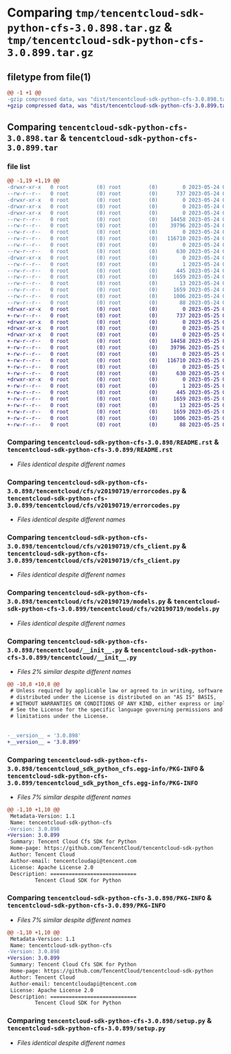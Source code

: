 # Comparing `tmp/tencentcloud-sdk-python-cfs-3.0.898.tar.gz` & `tmp/tencentcloud-sdk-python-cfs-3.0.899.tar.gz`

## filetype from file(1)

```diff
@@ -1 +1 @@
-gzip compressed data, was "dist/tencentcloud-sdk-python-cfs-3.0.898.tar", last modified: Wed May 24 01:51:34 2023, max compression
+gzip compressed data, was "dist/tencentcloud-sdk-python-cfs-3.0.899.tar", last modified: Thu May 25 00:20:05 2023, max compression
```

## Comparing `tencentcloud-sdk-python-cfs-3.0.898.tar` & `tencentcloud-sdk-python-cfs-3.0.899.tar`

### file list

```diff
@@ -1,19 +1,19 @@
-drwxr-xr-x   0 root         (0) root         (0)        0 2023-05-24 01:51:34.000000 tencentcloud-sdk-python-cfs-3.0.898/
--rw-r--r--   0 root         (0) root         (0)      737 2023-05-24 01:51:33.000000 tencentcloud-sdk-python-cfs-3.0.898/README.rst
-drwxr-xr-x   0 root         (0) root         (0)        0 2023-05-24 01:51:34.000000 tencentcloud-sdk-python-cfs-3.0.898/tencentcloud/
-drwxr-xr-x   0 root         (0) root         (0)        0 2023-05-24 01:51:34.000000 tencentcloud-sdk-python-cfs-3.0.898/tencentcloud/cfs/
-drwxr-xr-x   0 root         (0) root         (0)        0 2023-05-24 01:51:34.000000 tencentcloud-sdk-python-cfs-3.0.898/tencentcloud/cfs/v20190719/
--rw-r--r--   0 root         (0) root         (0)    14458 2023-05-24 01:51:33.000000 tencentcloud-sdk-python-cfs-3.0.898/tencentcloud/cfs/v20190719/errorcodes.py
--rw-r--r--   0 root         (0) root         (0)    39796 2023-05-24 01:51:33.000000 tencentcloud-sdk-python-cfs-3.0.898/tencentcloud/cfs/v20190719/cfs_client.py
--rw-r--r--   0 root         (0) root         (0)        0 2023-05-24 01:51:33.000000 tencentcloud-sdk-python-cfs-3.0.898/tencentcloud/cfs/v20190719/__init__.py
--rw-r--r--   0 root         (0) root         (0)   116710 2023-05-24 01:51:33.000000 tencentcloud-sdk-python-cfs-3.0.898/tencentcloud/cfs/v20190719/models.py
--rw-r--r--   0 root         (0) root         (0)        0 2023-05-24 01:51:33.000000 tencentcloud-sdk-python-cfs-3.0.898/tencentcloud/cfs/__init__.py
--rw-r--r--   0 root         (0) root         (0)      630 2023-05-24 01:51:33.000000 tencentcloud-sdk-python-cfs-3.0.898/tencentcloud/__init__.py
-drwxr-xr-x   0 root         (0) root         (0)        0 2023-05-24 01:51:34.000000 tencentcloud-sdk-python-cfs-3.0.898/tencentcloud_sdk_python_cfs.egg-info/
--rw-r--r--   0 root         (0) root         (0)        1 2023-05-24 01:51:33.000000 tencentcloud-sdk-python-cfs-3.0.898/tencentcloud_sdk_python_cfs.egg-info/dependency_links.txt
--rw-r--r--   0 root         (0) root         (0)      445 2023-05-24 01:51:33.000000 tencentcloud-sdk-python-cfs-3.0.898/tencentcloud_sdk_python_cfs.egg-info/SOURCES.txt
--rw-r--r--   0 root         (0) root         (0)     1659 2023-05-24 01:51:33.000000 tencentcloud-sdk-python-cfs-3.0.898/tencentcloud_sdk_python_cfs.egg-info/PKG-INFO
--rw-r--r--   0 root         (0) root         (0)       13 2023-05-24 01:51:33.000000 tencentcloud-sdk-python-cfs-3.0.898/tencentcloud_sdk_python_cfs.egg-info/top_level.txt
--rw-r--r--   0 root         (0) root         (0)     1659 2023-05-24 01:51:34.000000 tencentcloud-sdk-python-cfs-3.0.898/PKG-INFO
--rw-r--r--   0 root         (0) root         (0)     1006 2023-05-24 01:51:33.000000 tencentcloud-sdk-python-cfs-3.0.898/setup.py
--rw-r--r--   0 root         (0) root         (0)       88 2023-05-24 01:51:34.000000 tencentcloud-sdk-python-cfs-3.0.898/setup.cfg
+drwxr-xr-x   0 root         (0) root         (0)        0 2023-05-25 00:20:05.000000 tencentcloud-sdk-python-cfs-3.0.899/
+-rw-r--r--   0 root         (0) root         (0)      737 2023-05-25 00:20:05.000000 tencentcloud-sdk-python-cfs-3.0.899/README.rst
+drwxr-xr-x   0 root         (0) root         (0)        0 2023-05-25 00:20:05.000000 tencentcloud-sdk-python-cfs-3.0.899/tencentcloud/
+drwxr-xr-x   0 root         (0) root         (0)        0 2023-05-25 00:20:05.000000 tencentcloud-sdk-python-cfs-3.0.899/tencentcloud/cfs/
+drwxr-xr-x   0 root         (0) root         (0)        0 2023-05-25 00:20:05.000000 tencentcloud-sdk-python-cfs-3.0.899/tencentcloud/cfs/v20190719/
+-rw-r--r--   0 root         (0) root         (0)    14458 2023-05-25 00:20:05.000000 tencentcloud-sdk-python-cfs-3.0.899/tencentcloud/cfs/v20190719/errorcodes.py
+-rw-r--r--   0 root         (0) root         (0)    39796 2023-05-25 00:20:05.000000 tencentcloud-sdk-python-cfs-3.0.899/tencentcloud/cfs/v20190719/cfs_client.py
+-rw-r--r--   0 root         (0) root         (0)        0 2023-05-25 00:20:05.000000 tencentcloud-sdk-python-cfs-3.0.899/tencentcloud/cfs/v20190719/__init__.py
+-rw-r--r--   0 root         (0) root         (0)   116710 2023-05-25 00:20:05.000000 tencentcloud-sdk-python-cfs-3.0.899/tencentcloud/cfs/v20190719/models.py
+-rw-r--r--   0 root         (0) root         (0)        0 2023-05-25 00:20:05.000000 tencentcloud-sdk-python-cfs-3.0.899/tencentcloud/cfs/__init__.py
+-rw-r--r--   0 root         (0) root         (0)      630 2023-05-25 00:20:05.000000 tencentcloud-sdk-python-cfs-3.0.899/tencentcloud/__init__.py
+drwxr-xr-x   0 root         (0) root         (0)        0 2023-05-25 00:20:05.000000 tencentcloud-sdk-python-cfs-3.0.899/tencentcloud_sdk_python_cfs.egg-info/
+-rw-r--r--   0 root         (0) root         (0)        1 2023-05-25 00:20:05.000000 tencentcloud-sdk-python-cfs-3.0.899/tencentcloud_sdk_python_cfs.egg-info/dependency_links.txt
+-rw-r--r--   0 root         (0) root         (0)      445 2023-05-25 00:20:05.000000 tencentcloud-sdk-python-cfs-3.0.899/tencentcloud_sdk_python_cfs.egg-info/SOURCES.txt
+-rw-r--r--   0 root         (0) root         (0)     1659 2023-05-25 00:20:05.000000 tencentcloud-sdk-python-cfs-3.0.899/tencentcloud_sdk_python_cfs.egg-info/PKG-INFO
+-rw-r--r--   0 root         (0) root         (0)       13 2023-05-25 00:20:05.000000 tencentcloud-sdk-python-cfs-3.0.899/tencentcloud_sdk_python_cfs.egg-info/top_level.txt
+-rw-r--r--   0 root         (0) root         (0)     1659 2023-05-25 00:20:05.000000 tencentcloud-sdk-python-cfs-3.0.899/PKG-INFO
+-rw-r--r--   0 root         (0) root         (0)     1006 2023-05-25 00:20:05.000000 tencentcloud-sdk-python-cfs-3.0.899/setup.py
+-rw-r--r--   0 root         (0) root         (0)       88 2023-05-25 00:20:05.000000 tencentcloud-sdk-python-cfs-3.0.899/setup.cfg
```

### Comparing `tencentcloud-sdk-python-cfs-3.0.898/README.rst` & `tencentcloud-sdk-python-cfs-3.0.899/README.rst`

 * *Files identical despite different names*

### Comparing `tencentcloud-sdk-python-cfs-3.0.898/tencentcloud/cfs/v20190719/errorcodes.py` & `tencentcloud-sdk-python-cfs-3.0.899/tencentcloud/cfs/v20190719/errorcodes.py`

 * *Files identical despite different names*

### Comparing `tencentcloud-sdk-python-cfs-3.0.898/tencentcloud/cfs/v20190719/cfs_client.py` & `tencentcloud-sdk-python-cfs-3.0.899/tencentcloud/cfs/v20190719/cfs_client.py`

 * *Files identical despite different names*

### Comparing `tencentcloud-sdk-python-cfs-3.0.898/tencentcloud/cfs/v20190719/models.py` & `tencentcloud-sdk-python-cfs-3.0.899/tencentcloud/cfs/v20190719/models.py`

 * *Files identical despite different names*

### Comparing `tencentcloud-sdk-python-cfs-3.0.898/tencentcloud/__init__.py` & `tencentcloud-sdk-python-cfs-3.0.899/tencentcloud/__init__.py`

 * *Files 2% similar despite different names*

```diff
@@ -10,8 +10,8 @@
 # Unless required by applicable law or agreed to in writing, software
 # distributed under the License is distributed on an "AS IS" BASIS,
 # WITHOUT WARRANTIES OR CONDITIONS OF ANY KIND, either express or implied.
 # See the License for the specific language governing permissions and
 # limitations under the License.
 
 
-__version__ = '3.0.898'
+__version__ = '3.0.899'
```

### Comparing `tencentcloud-sdk-python-cfs-3.0.898/tencentcloud_sdk_python_cfs.egg-info/PKG-INFO` & `tencentcloud-sdk-python-cfs-3.0.899/tencentcloud_sdk_python_cfs.egg-info/PKG-INFO`

 * *Files 7% similar despite different names*

```diff
@@ -1,10 +1,10 @@
 Metadata-Version: 1.1
 Name: tencentcloud-sdk-python-cfs
-Version: 3.0.898
+Version: 3.0.899
 Summary: Tencent Cloud Cfs SDK for Python
 Home-page: https://github.com/TencentCloud/tencentcloud-sdk-python
 Author: Tencent Cloud
 Author-email: tencentcloudapi@tencent.com
 License: Apache License 2.0
 Description: ============================
         Tencent Cloud SDK for Python
```

### Comparing `tencentcloud-sdk-python-cfs-3.0.898/PKG-INFO` & `tencentcloud-sdk-python-cfs-3.0.899/PKG-INFO`

 * *Files 7% similar despite different names*

```diff
@@ -1,10 +1,10 @@
 Metadata-Version: 1.1
 Name: tencentcloud-sdk-python-cfs
-Version: 3.0.898
+Version: 3.0.899
 Summary: Tencent Cloud Cfs SDK for Python
 Home-page: https://github.com/TencentCloud/tencentcloud-sdk-python
 Author: Tencent Cloud
 Author-email: tencentcloudapi@tencent.com
 License: Apache License 2.0
 Description: ============================
         Tencent Cloud SDK for Python
```

### Comparing `tencentcloud-sdk-python-cfs-3.0.898/setup.py` & `tencentcloud-sdk-python-cfs-3.0.899/setup.py`

 * *Files identical despite different names*

